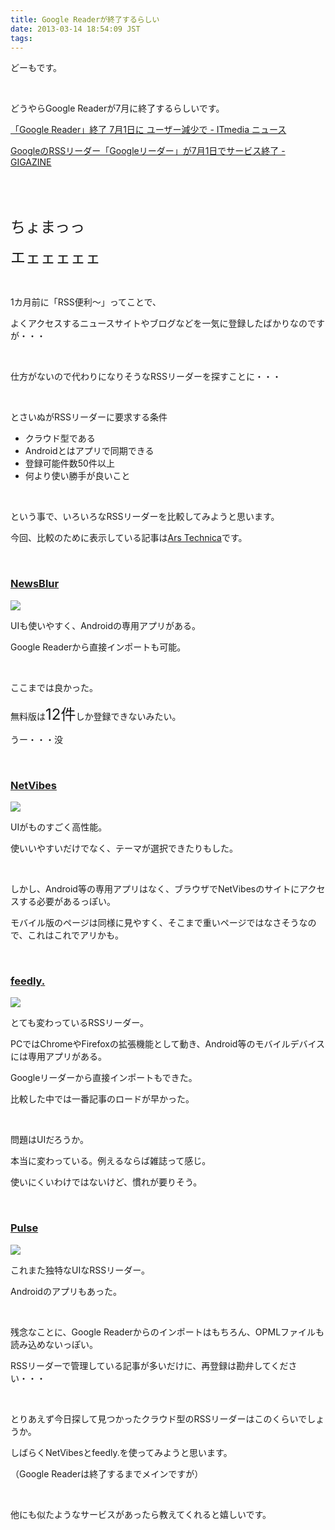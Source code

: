 ```yaml
---
title: Google Readerが終了するらしい
date: 2013-03-14 18:54:09 JST
tags:
---
```

<p>どーもです。</p>
<p>&nbsp;</p>
<p>どうやらGoogle Readerが7月に終了するらしいです。</p>
<p><a href="http://www.itmedia.co.jp/news/articles/1303/14/news035.html">「Google Reader」終了 7月1日に ユーザー減少で - ITmedia ニュース</a></p>
<p><a href="http://gigazine.net/news/20130314-google-reader-retire/">GoogleのRSSリーダー「Googleリーダー」が7月1日でサービス終了 - GIGAZINE</a></p>
<p>&nbsp;</p>
<p>&nbsp;</p>
<p><span style="font-size:24px;">ちょまっっ</span></p>
<p><span style="font-size:24px;">エェェェェェ</span></p>
<p>&nbsp;</p>
<p>1カ月前に「RSS便利〜」ってことで、</p>
<p>よくアクセスするニュースサイトやブログなどを一気に登録したばかりなのですが・・・</p>
<p>&nbsp;</p>
<p>仕方がないので代わりになりそうなRSSリーダーを探すことに・・・</p>
<p>&nbsp;</p>
<p>とさいぬがRSSリーダーに要求する条件</p>
<ul>
<li>クラウド型である</li>
<li>Androidとはアプリで同期できる</li>
<li>登録可能件数50件以上</li>
<li>何より使い勝手が良いこと</li>
</ul>
<p>&nbsp;</p>
<p>という事で、いろいろなRSSリーダーを比較してみようと思います。</p>
<p>今回、比較のために表示している記事は<a href="http://arstechnica.com/">Ars Technica</a>です。</p>
<p>&nbsp;</p>
<h3><a href="http://www.newsblur.com/">NewsBlur</a></h3>
<p><img src="https://lh6.googleusercontent.com/-0N1UhLlIUXE/UUGWGfqXPxI/AAAAAAAABqY/VzfHD1Gms4w/s640/Screenshot%2520from%25202013-03-14%252018%253A17%253A28.png" /></p>
<p>UIも使いやすく、Androidの専用アプリがある。</p>
<p>Google Readerから直接インポートも可能。</p>
<p>&nbsp;</p>
<p>ここまでは良かった。</p>
<p>無料版は<span style="font-size:24px;">12件</span>しか登録できないみたい。</p>
<p>うー・・・没</p>
<p>&nbsp;</p>
<h3><a href="http://www.netvibes.com/">NetVibes</a></h3>
<p><img src="https://lh4.googleusercontent.com/-lq_2Y4DZZSM/UUGTw5wPu9I/AAAAAAAABqI/CxTxcZR_N6E/s640/Screenshot%2520from%25202013-03-14%252018%253A07%253A04.png" /></p>
<p>UIがものすごく高性能。</p>
<p>使いいやすいだけでなく、テーマが選択できたりもした。</p>
<p>&nbsp;</p>
<p>しかし、Android等の専用アプリはなく、ブラウザでNetVibesのサイトにアクセスする必要があるっぽい。</p>
<p>モバイル版のページは同様に見やすく、そこまで重いページではなさそうなので、これはこれでアリかも。</p>
<p>&nbsp;</p>
<h3><a href="http://www.feedly.com/">feedly.</a></h3>
<p><img src="https://lh5.googleusercontent.com/-C4BOXGBNa6I/UUGW5pQNdpI/AAAAAAAABqg/vt9U3ZCNy8o/s640/Screenshot%2520from%25202013-03-14%252018%253A21%253A28.png" /></p>
<p>とても変わっているRSSリーダー。</p>
<p>PCではChromeやFirefoxの拡張機能として動き、Android等のモバイルデバイスには専用アプリがある。</p>
<p>Googleリーダーから直接インポートもできた。</p>
<p>比較した中では一番記事のロードが早かった。</p>
<p>&nbsp;</p>
<p>問題はUIだろうか。</p>
<p>本当に変わっている。例えるならば雑誌って感じ。</p>
<p>使いにくいわけではないけど、慣れが要りそう。</p>
<p>&nbsp;</p>
<h3><a href="http://www.pulse.me/">Pulse</a></h3>
<p><img src="https://lh6.googleusercontent.com/-dHaWrlS6OA0/UUGad_KFwKI/AAAAAAAABqw/XaTI_jXcIqg/s640/Screenshot%2520from%25202013-03-14%252018%253A34%253A16.png" /></p>
<p>これまた独特なUIなRSSリーダー。</p>
<p>Androidのアプリもあった。</p>
<p>&nbsp;</p>
<p>残念なことに、Google Readerからのインポートはもちろん、OPMLファイルも読み込めないっぽい。</p>
<p>RSSリーダーで管理している記事が多いだけに、再登録は勘弁してください・・・</p>
<p>&nbsp;</p>
<p>とりあえず今日探して見つかったクラウド型のRSSリーダーはこのくらいでしょうか。</p>
<p>しばらくNetVibesとfeedly.を使ってみようと思います。</p>
<p>（Google Readerは終了するまでメインですが）</p>
<p>&nbsp;</p>
<p>他にも似たようなサービスがあったら教えてくれると嬉しいです。</p>
<p>&nbsp;</p>
